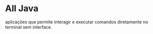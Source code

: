 # All Java
aplicações que permite interagir e executar comandos diretamente no terminal sem interface.
